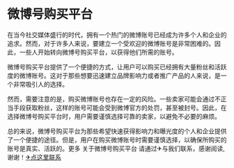# 微博号购买平台

在当今社交媒体盛行的时代，拥有一个热门的微博账号已经成为许多个人和企业的追求。然而，对于许多人来说，要建立一个受欢迎的微博账号是非常困难的。因此，一些人开始转向微博号购买平台，以获得他们所需的账号。

微博号购买平台提供了一个便捷的方式，让用户可以购买已经拥有大量粉丝和活跃度的微博账号。这对于那些想要迅速建立品牌影响力或者推广产品的人来说，是一个非常吸引人的选择。

然而，需要注意的是，购买微博账号也存在一定的风险。一些卖家可能会通过不正当手段获取粉丝，这样的账号可能会受到微博官方的处罚，甚至被封号。因此，在选择微博号购买平台时，用户需要谨慎选择可靠的卖家，以避免不必要的麻烦。

总的来说，微博号购买平台为那些希望快速获得影响力和曝光度的个人和企业提供了一个便捷的途径。但是，用户在购买微博账号时需要谨慎选择，以确保所购买的账号是真实、活跃的。更多 关于微博号购买平台 请通过✈与我们联系，感谢阅读,谢谢！[✈点这里联系](https://a.k02.cc)